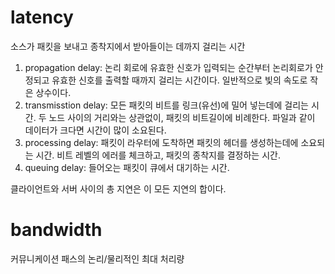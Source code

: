 latency
=
소스가 패킷을 보내고 종착지에서 받아들이는 데까지 걸리는 시간

1. propagation delay: 논리 회로에 유효한 신호가 입력되는 순간부터 논리회로가 안정되고 유효한 신호를 출력할 때까지 걸리는 시간이다. 일반적으로 빛의 속도로 작은 상수이다.
2. transmisstion delay: 모든 패킷의 비트를 링크(유선)에 밀어 넣는데에 걸리는 시간. 두 노드 사이의 거리와는 상관없이, 패킷의 비트길이에 비례한다. 파일과 같이 데이터가 크다면 시간이 많이 소요된다.
3. processing delay: 패킷이 라우터에 도착하면 패킷의 헤더를 생성하는데에 소요되는 시간. 비트 레벨의 에러를 체크하고, 패킷의 종착지를 결정하는 시간.
4. queuing delay: 들어오는 패킷이 큐에서 대기하는 시간.

클라이언트와 서버 사이의 총 지연은 이 모든 지연의 합이다.


bandwidth
=
커뮤니케이션 패스의 논리/물리적인 최대 처리량


